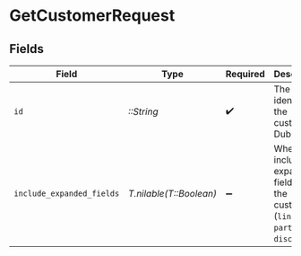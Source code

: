 # GetCustomerRequest


## Fields

| Field                                                                               | Type                                                                                | Required                                                                            | Description                                                                         |
| ----------------------------------------------------------------------------------- | ----------------------------------------------------------------------------------- | ----------------------------------------------------------------------------------- | ----------------------------------------------------------------------------------- |
| `id`                                                                                | *::String*                                                                          | :heavy_check_mark:                                                                  | The unique identifier of the customer in Dub.                                       |
| `include_expanded_fields`                                                           | *T.nilable(T::Boolean)*                                                             | :heavy_minus_sign:                                                                  | Whether to include expanded fields on the customer (`link`, `partner`, `discount`). |